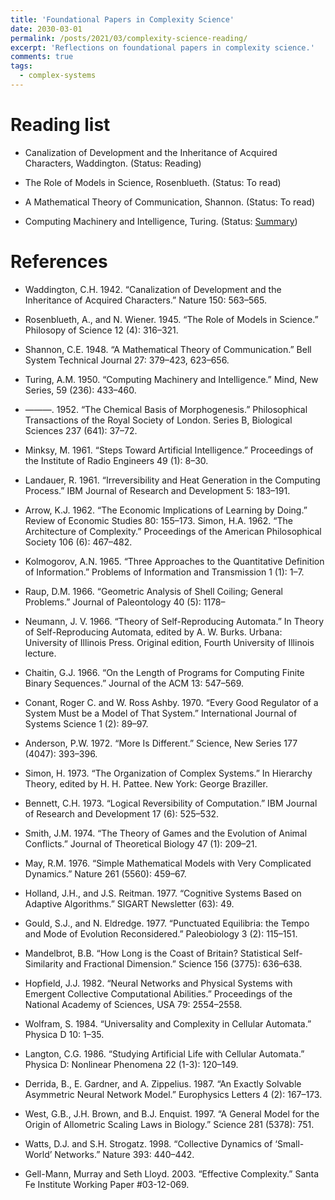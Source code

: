 ```yaml
---
title: 'Foundational Papers in Complexity Science'
date: 2030-03-01
permalink: /posts/2021/03/complexity-science-reading/
excerpt: 'Reflections on foundational papers in complexity science.'
comments: true
tags:
  - complex-systems
---
```


# Reading list

* Canalization of Development and the Inheritance of Acquired Characters, Waddington. (Status: Reading)

* The Role of Models in Science, Rosenblueth. (Status: To read)

* A Mathematical Theory of Communication, Shannon. (Status: To read)

* Computing Machinery and Intelligence, Turing. (Status: [Summary](/posts/2020/08/a-summary-of-alan-turing/))

# References

* Waddington, C.H. 1942. “Canalization of Development and the Inheritance of Acquired Characters.” Nature
150: 563–565.

* Rosenblueth, A., and N. Wiener. 1945. “The Role of Models in Science.” Philosopy of Science 12 (4): 316–321.

* Shannon, C.E. 1948. “A Mathematical Theory of Communication.” Bell System Technical Journal 27: 379–423,
623–656.

* Turing, A.M. 1950. “Computing Machinery and Intelligence.” Mind, New Series, 59 (236): 433–460.

* ———. 1952. “The Chemical Basis of Morphogenesis.” Philosophical Transactions of the Royal Society of
London. Series B, Biological Sciences 237 (641): 37–72.

* Minksy, M. 1961. “Steps Toward Artificial Intelligence.” Proceedings of the Institute of Radio Engineers 49 (1):
8–30.

* Landauer, R. 1961. “Irreversibility and Heat Generation in the Computing Process.” IBM Journal of Research and
Development 5: 183–191.

* Arrow, K.J. 1962. “The Economic Implications of Learning by Doing.” Review of Economic Studies 80: 155–173.
Simon, H.A. 1962. “The Architecture of Complexity.” Proceedings of the American Philosophical Society 106
(6): 467–482.

* Kolmogorov, A.N. 1965. “Three Approaches to the Quantitative Definition of Information.” Problems of
Information and Transmission 1 (1): 1–7.

* Raup, D.M. 1966. “Geometric Analysis of Shell Coiling; General Problems.” Journal of Paleontology 40 (5): 1178–

* Neumann, J. V. 1966. “Theory of Self-Reproducing Automata.” In Theory of Self-Reproducing Automata, edited
by A. W. Burks. Urbana: University of Illinois Press. Original edition, Fourth University of Illinois lecture.

* Chaitin, G.J. 1966. “On the Length of Programs for Computing Finite Binary Sequences.” Journal of the ACM
13: 547–569.

* Conant, Roger C. and W. Ross Ashby. 1970. “Every Good Regulator of a System Must be a Model of That
System.” International Journal of Systems Science 1 (2): 89–97.

* Anderson, P.W. 1972. “More Is Different.” Science, New Series 177 (4047): 393–396.

* Simon, H. 1973. “The Organization of Complex Systems.” In Hierarchy Theory, edited by H. H. Pattee. New York:
George Braziller.

* Bennett, C.H. 1973. “Logical Reversibility of Computation.” IBM Journal of Research and Development 17 (6):
525–532.

* Smith, J.M. 1974. “The Theory of Games and the Evolution of Animal Conflicts.” Journal of Theoretical Biology
47 (1): 209–21.

* May, R.M. 1976. “Simple Mathematical Models with Very Complicated Dynamics.” Nature 261 (5560): 459–67.

* Holland, J.H., and J.S. Reitman. 1977. “Cognitive Systems Based on Adaptive Algorithms.” SIGART Newsletter
(63): 49.

* Gould, S.J., and N. Eldredge. 1977. “Punctuated Equilibria: the Tempo and Mode of Evolution Reconsidered.”
Paleobiology 3 (2): 115–151.

* Mandelbrot, B.B. “How Long is the Coast of Britain? Statistical Self-Similarity and Fractional Dimension.”
Science 156 (3775): 636–638.

* Hopfield, J.J. 1982. “Neural Networks and Physical Systems with Emergent Collective Computational Abilities.”
Proceedings of the National Academy of Sciences, USA 79: 2554–2558.

* Wolfram, S. 1984. “Universality and Complexity in Cellular Automata.” Physica D 10: 1–35.

* Langton, C.G. 1986. “Studying Artificial Life with Cellular Automata.” Physica D: Nonlinear Phenomena 22 (1-3):
120–149.

* Derrida, B., E. Gardner, and A. Zippelius. 1987. “An Exactly Solvable Asymmetric Neural Network Model.”
Europhysics Letters 4 (2): 167–173.

* West, G.B., J.H. Brown, and B.J. Enquist. 1997. “A General Model for the Origin of Allometric Scaling Laws in
Biology.” Science 281 (5378): 751.

* Watts, D.J. and S.H. Strogatz. 1998. “Collective Dynamics of ‘Small-World’ Networks.” Nature 393: 440–442.

* Gell-Mann, Murray and Seth Lloyd. 2003. “Effective Complexity.” Santa Fe Institute Working Paper #03-12-069.